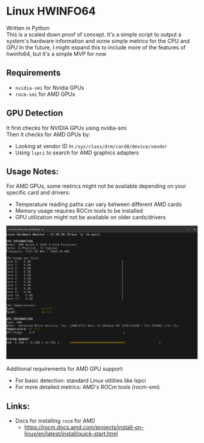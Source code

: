 # Linux HWINFO64

Written in Python    
This is a scaled down proof of concept. It's a simple script to output a system's hardware information and some simple metrics for the CPU and GPU
In the future, I might expand this to include more of the features of hwinfo64, but it's a simple MVP for now    

## Requirements
- `nvidia-smi` for Nvidia GPUs
- `rocm-smi` for AMD GPUs

## GPU Detection
It first checks for NVIDIA GPUs using nvidia-smi        
Then it checks for AMD GPUs by:            
- Looking at vendor ID in `/sys/class/drm/card0/device/vendor`         
- Using `lspci` to search for AMD graphics adapters       


## Usage Notes:

For AMD GPUs, some metrics might not be available depending on your specific card and drivers:
- Temperature reading paths can vary between different AMD cards              
- Memory usage requires ROCm tools to be installed                
- GPU utilization might not be available on older cards/drivers                

![Screenshot of the tool running in the terminal](assets/linux_hw_monitor_screenshot.png)


Additional requirements for AMD GPU support:
- For basic detection: standard Linux utilities like lspci
- For more detailed metrics: AMD's ROCm tools (rocm-smi)

## Links:
- Docs for installing `rocm` for AMD
  - https://rocm.docs.amd.com/projects/install-on-linux/en/latest/install/quick-start.html
